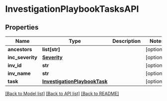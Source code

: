 # InvestigationPlaybookTasksAPI

## Properties
Name | Type | Description | Notes
------------ | ------------- | ------------- | -------------
**ancestors** | **list[str]** |  | [optional] 
**inc_severity** | [**Severity**](Severity.md) |  | [optional] 
**inv_id** | **str** |  | [optional] 
**inv_name** | **str** |  | [optional] 
**task** | [**InvestigationPlaybookTask**](InvestigationPlaybookTask.md) |  | [optional] 

[[Back to Model list]](README.md#documentation-for-models) [[Back to API list]](README.md#documentation-for-api-endpoints) [[Back to README]](README.md)


